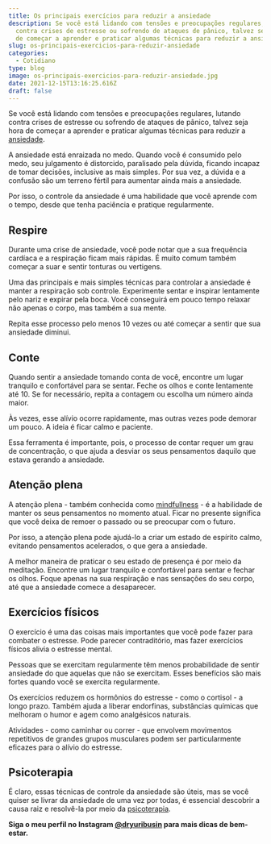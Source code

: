 ```yaml
---
title: Os principais exercícios para reduzir a ansiedade
description: Se você está lidando com tensões e preocupações regulares, lutando
  contra crises de estresse ou sofrendo de ataques de pânico, talvez seja hora
  de começar a aprender e praticar algumas técnicas para reduzir a ansiedade.
slug: os-principais-exercicios-para-reduzir-ansiedade
categories:
  - Cotidiano
type: blog
image: os-principais-exercicios-para-reduzir-ansiedade.jpg
date: 2021-12-15T13:16:25.616Z
draft: false
---
```


Se você está lidando com tensões e preocupações regulares, lutando contra crises de estresse ou sofrendo de ataques de pânico, talvez seja hora de começar a aprender e praticar algumas técnicas para reduzir a [ansiedade](https://www.google.com/url?client=internal-element-cse&cx=013413282715532661870:5z8llcwtwhy&q=https://yuribusin.com.br/terapia-para-ansiedade/&sa=U&ved=2ahUKEwi8orr5l_zzAhU7qJUCHXynCRcQFnoECAIQAQ&usg=AOvVaw2sSki1g_5BlwrSujla8YIe).

A ansiedade está enraizada no medo. Quando você é consumido pelo medo, seu julgamento é distorcido, paralisado pela dúvida, ficando incapaz de tomar decisões, inclusive as mais simples. Por sua vez, a dúvida e a confusão são um terreno fértil para aumentar ainda mais a ansiedade.

Por isso, o controle da ansiedade é uma habilidade que você aprende com o tempo, desde que tenha paciência e pratique regularmente.

## Respire

Durante uma crise de ansiedade, você pode notar que a sua frequência cardíaca e a respiração ficam mais rápidas. É muito comum também começar a suar e sentir tonturas ou vertigens.

Uma das principais e mais simples técnicas para controlar a ansiedade é manter a respiração sob controle. Experimente sentar e inspirar lentamente pelo nariz e expirar pela boca. Você conseguirá em pouco tempo relaxar não apenas o corpo, mas também a sua mente.

Repita esse processo pelo menos 10 vezes ou até começar a sentir que sua ansiedade diminui.

## Conte

Quando sentir a ansiedade tomando conta de você, encontre um lugar tranquilo e confortável para se sentar. Feche os olhos e conte lentamente até 10. Se for necessário, repita a contagem ou escolha um número ainda maior.

Às vezes, esse alívio ocorre rapidamente, mas outras vezes pode demorar um pouco. A ideia é ficar calmo e paciente.

Essa ferramenta é importante, pois, o processo de contar requer um grau de concentração, o que ajuda a desviar os seus pensamentos daquilo que estava gerando a ansiedade.

## Atenção plena

A atenção plena - também conhecida como [mindfullness](https://yuribusin.com.br/o-que-e-mindfulness/) - é a habilidade de manter os seus pensamentos no momento atual. Ficar no presente significa que você deixa de remoer o passado ou se preocupar com o futuro.

Por isso, a atenção plena pode ajudá-lo a criar um estado de espírito calmo, evitando pensamentos acelerados, o que gera a ansiedade.

A melhor maneira de praticar o seu estado de presença é por meio da meditação. Encontre um lugar tranquilo e confortável para sentar e fechar os olhos. Foque apenas na sua respiração e nas sensações do seu corpo, até que a ansiedade comece a desaparecer.

## Exercícios físicos

O exercício é uma das coisas mais importantes que você pode fazer para combater o estresse. Pode parecer contraditório, mas fazer exercícios físicos alivia o estresse mental.

Pessoas que se exercitam regularmente têm menos probabilidade de sentir ansiedade do que aquelas que não se exercitam. Esses benefícios são mais fortes quando você se exercita regularmente.

Os exercícios reduzem os hormônios do estresse - como o cortisol - a longo prazo. Também ajuda a liberar endorfinas, substâncias químicas que melhoram o humor e agem como analgésicos naturais.

Atividades - como caminhar ou correr - que envolvem movimentos repetitivos de grandes grupos musculares podem ser particularmente eficazes para o alívio do estresse.

## Psicoterapia

É claro, essas técnicas de controle da ansiedade são úteis, mas se você quiser se livrar da ansiedade de uma vez por todas, é essencial descobrir a causa raiz e resolvê-la por meio da [psicoterapia](https://www.google.com/url?client=internal-element-cse&cx=013413282715532661870:5z8llcwtwhy&q=https://yuribusin.com.br/o-que-esperar-de-um-atendimento-psicologico/&sa=U&ved=2ahUKEwi1sIirmvzzAhWtppUCHZBwDDYQFnoECAIQAg&usg=AOvVaw2HAv6Vi_jsIoif9mF6SmLQ).

**Siga o meu perfil no Instagram [@dryuribusin](https://www.instagram.com/dryuribusin/) para mais dicas de bem-estar.**
